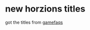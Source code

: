 # new horzions titles

got the titles from [gamefaqs](https://gamefaqs.gamespot.com/boards/248082-animal-crossing-new-horizons/78546404)

